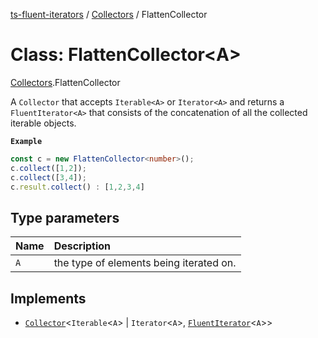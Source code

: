 [ts-fluent-iterators](../README.md) / [Collectors](../modules/Collectors.md) / FlattenCollector

# Class: FlattenCollector\<A\>

[Collectors](../modules/Collectors.md).FlattenCollector

A `Collector` that accepts `Iterable<A>` or `Iterator<A>` and returns a `FluentIterator<A>` that consists of the concatenation of all the collected iterable objects.

**`Example`**

```ts
const c = new FlattenCollector<number>();
c.collect([1,2]);
c.collect([3,4]);
c.result.collect() : [1,2,3,4]
```

## Type parameters

| Name | Description |
| :------ | :------ |
| `A` | the type of elements being iterated on. |

## Implements

- [`Collector`](../interfaces/Collectors.Collector.md)\<`Iterable`\<`A`\> \| `Iterator`\<`A`\>, [`FluentIterator`](FluentIterator.md)\<`A`\>\>
